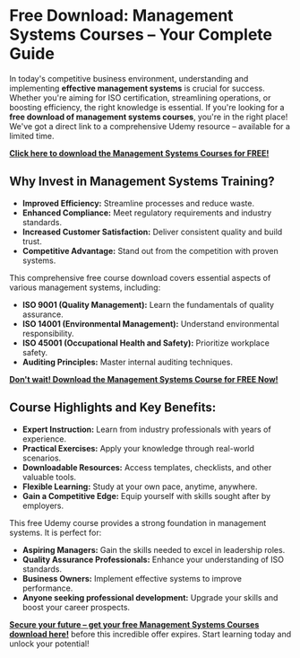 # Free Download: Management Systems Courses – Your Complete Guide

In today's competitive business environment, understanding and implementing **effective management systems** is crucial for success. Whether you're aiming for ISO certification, streamlining operations, or boosting efficiency, the right knowledge is essential. If you're looking for a **free download of management systems courses**, you're in the right place! We've got a direct link to a comprehensive Udemy resource – available for a limited time.

[**Click here to download the Management Systems Courses for FREE!**](https://udemywork.com/management-systems-courses)

## Why Invest in Management Systems Training?

*   **Improved Efficiency:** Streamline processes and reduce waste.
*   **Enhanced Compliance:** Meet regulatory requirements and industry standards.
*   **Increased Customer Satisfaction:** Deliver consistent quality and build trust.
*   **Competitive Advantage:** Stand out from the competition with proven systems.

This comprehensive free course download covers essential aspects of various management systems, including:

*   **ISO 9001 (Quality Management):** Learn the fundamentals of quality assurance.
*   **ISO 14001 (Environmental Management):** Understand environmental responsibility.
*   **ISO 45001 (Occupational Health and Safety):** Prioritize workplace safety.
*   **Auditing Principles:** Master internal auditing techniques.

[**Don't wait! Download the Management Systems Course for FREE Now!**](https://udemywork.com/management-systems-courses)

## Course Highlights and Key Benefits:

*   **Expert Instruction:** Learn from industry professionals with years of experience.
*   **Practical Exercises:** Apply your knowledge through real-world scenarios.
*   **Downloadable Resources:** Access templates, checklists, and other valuable tools.
*   **Flexible Learning:** Study at your own pace, anytime, anywhere.
*   **Gain a Competitive Edge:** Equip yourself with skills sought after by employers.

This free Udemy course provides a strong foundation in management systems. It is perfect for:

*   **Aspiring Managers:** Gain the skills needed to excel in leadership roles.
*   **Quality Assurance Professionals:** Enhance your understanding of ISO standards.
*   **Business Owners:** Implement effective systems to improve performance.
*   **Anyone seeking professional development:** Upgrade your skills and boost your career prospects.

[**Secure your future – get your free Management Systems Courses download here!**](https://udemywork.com/management-systems-courses) before this incredible offer expires. Start learning today and unlock your potential!
